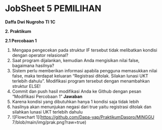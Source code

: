 # JobSheet 5 PEMILIHAN

**Daffa Dwi Nugroho**
**TI 1C**

**2. Praktikum**

**2.1 Percobaan 1**
1. Mengapa pengecekan pada struktur IF tersebut tidak melibatkan kondisi dengan
operator relasional?
2. Saat program dijalankan, kemudian Anda mengisikan nilai false, bagaimana hasilnya?
3. Sistem perlu memberikan informasi apabila pengguna memasukkan nilai false, maka
terdapat keluaran “Registrasi ditolak. Silakan lunasi UKT terlebih dahulu”. Modifikasi
program tersebut dengan menambahkan struktur ELSE!
4. Commit dan push hasil modifikasi Anda ke Github dengan pesan “Modifikasi
Percobaan 1”
**Jawaban**
1. Karena kondisi yang dibutuhkan hanya 1 kondisi saja tidak lebih
2. hasilnya akan menunjukan negasi dari true yaitu registrasi ditolak  dan silahkan lunasi UKT terlebih dahulu
3. ![Flowchart 1](https://github.com/Dapa-yap/PraktikumDaspro/MINGGU 7/blob/main/img/prak.png?raw=true)

